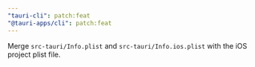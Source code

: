 ```yaml
---
"tauri-cli": patch:feat
"@tauri-apps/cli": patch:feat
---
```


Merge `src-tauri/Info.plist` and `src-tauri/Info.ios.plist` with the iOS project plist file.
